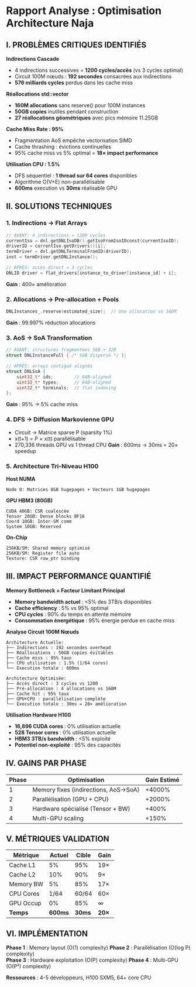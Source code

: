 # Rapport Analyse : Optimisation Architecture Naja

## I. PROBLÈMES CRITIQUES IDENTIFIÉS

**Indirections Cascade**
- 4 indirections successives = **1200 cycles/accès** (vs 3 cycles optimal)
- Circuit 100M nœuds : **192 secondes** consacrées aux indirections
- **576 milliards cycles** perdus dans les cache miss

**Réallocations std::vector**
- **160M allocations** sans reserve() pour 100M instances
- **50GB copies** inutiles pendant construction
- **27 réallocations géométriques** avec pics mémoire 11.25GB

**Cache Miss Rate : 95%**
- Fragmentation AoS empêche vectorisation SIMD
- Cache thrashing : évictions continuelles
- 95% cache miss vs 5% optimal = **18× impact performance**

**Utilisation CPU : 1.5%**
- DFS séquentiel : **1 thread sur 64 cores** disponibles
- Algorithme O(V+E) non-parallélisable
- **600ms** execution vs **30ms** réalisable GPU

## II. SOLUTIONS TECHNIQUES

### 1. Indirections → Flat Arrays
```cpp
// AVANT: 4 indirections = 1200 cycles
currentIso = dnl.getDNLIsoDB().getIsoFromIsoIDconst(currentIsoID);
driverID = currentIso.getDrivers()[i]; 
termDriver = dnl.getDNLTerminalFromID(driverID);
inst = termDriver.getDNLInstance();

// APRÈS: accès direct = 3 cycles  
DNLID driver = flat_drivers[instance_to_driver[instance_id] + i];
```
**Gain** : 400× amélioration

### 2. Allocations → Pre-allocation + Pools
```cpp
DNLInstances_.reserve(estimated_size);  // Une allocation vs 160M
```
**Gain** : 99.997% réduction allocations

### 3. AoS → SoA Transformation
```cpp
// AVANT: structures fragmentées 56B + 32B
struct DNLInstanceFull { /* 56B dispersé */ };

// APRÈS: arrays contiguë alignés
struct DNLSoA {
    uint32_t* ids;        // 64B-aligned
    uint32_t* types;      // 64B-aligned  
    uint32_t* terminals;  // flat indexing
};
```
**Gain** : 95% → 5% cache miss

### 4. DFS → Diffusion Markovienne GPU
- Circuit → Matrice sparse P (sparsity 1%)
- x(t+1) = P × x(t) parallélisable
- 270,336 threads GPU vs 1 thread CPU
**Gain** : 600ms → 30ms = 20× speedup

### 5. Architecture Tri-Niveau H100

**Host NUMA**
```
Node 0: Matrices 8GB hugepages + Vecteurs 1GB hugepages
```

**GPU HBM3 (80GB)**
```
CUDA 40GB: CSR coalescée
Tensor 20GB: Dense blocks BF16  
Coord 10GB: Inter-SM comm
System 10GB: Reserved
```

**On-Chip**
```
256KB/SM: Shared memory optimisé
256KB/SM: Register file auto
Texture: CSR row_ptr binding
```

## III. IMPACT PERFORMANCE QUANTIFIÉ

**Memory Bottleneck = Facteur Limitant Principal**
- **Memory bandwidth actuel** : <5% des 3TB/s disponibles
- **Cache efficiency** : 5% vs 95% optimal  
- **CPU cycles** : 90% du temps en attente mémoire
- **Consommation énergétique** : 95% énergie perdue en cache miss

**Analyse Circuit 100M Nœuds**
```
Architecture Actuelle:
├── Indirections : 192 secondes overhead
├── Réallocations : 50GB copies évitables
├── Cache miss : 95% taux
├── CPU utilisation : 1.5% (1/64 cores)
└── Execution totale : 600ms

Architecture Optimisée:
├── Accès direct : 3 cycles vs 1200
├── Pré-allocation : 4 allocations vs 160M
├── Cache hit : 95% taux
├── GPU+CPU : parallélisation complète
└── Execution totale : 30ms = 20× amélioration
```

**Utilisation Hardware H100**
- **16,896 CUDA cores** : 0% utilisation actuelle
- **528 Tensor cores** : 0% utilisation actuelle
- **HBM3 3TB/s bandwidth** : <5% exploité
- **Potentiel non-exploité** : 95% des capacités

## IV. GAINS PAR PHASE

| Phase | Optimisation | Gain Estimé |
|-------|-------------|-------------|
| 1 | Memory fixes (indirections, AoS→SoA) | +4000% |
| 2 | Parallélisation (GPU + CPU) | +2000% |
| 3 | Hardware spécialisé (Tensor + BW) | +400% |
| 4 | Multi-GPU scaling | +150% |

## V. MÉTRIQUES VALIDATION

| Métrique | Actuel | Cible | Gain |
|----------|--------|-------|------|
| Cache L1 | 5% | 95% | 19× |
| Cache L2 | 10% | 90% | 9× |
| Memory BW | 5% | 85% | 17× |
| CPU Cores | 1/64 | 60/64 | 60× |
| GPU Occup | 0% | 85% | ∞ |
| **Temps** | **600ms** | **30ms** | **20×** |

## VI. IMPLÉMENTATION

**Phase 1** : Memory layout (O(1) complexity)
**Phase 2** : Parallélisation (O(log P) complexity)  
**Phase 3** : Hardware exploitation (O(P) complexity)
**Phase 4** : Multi-GPU (O(P²) complexity)

**Ressources** : 4-5 développeurs, H100 SXM5, 64+ core CPU